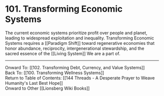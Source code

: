 # 101. Transforming Economic Systems

The current economic systems prioritize profit over people and planet, leading to widespread exploitation and inequality. Transforming Economic Systems requires a [[Paradigm Shift]] toward regenerative economies that honor abundance, reciprocity, intergenerational stewardship, and the sacred essence of the [[Living System]] We are a part of. 

____

Onward To: [[102. Transforming Debt, Currency, and Value Systems]]  
Back To: [[100. Transforming Wellness Systems]]  
Return to Table of Contents: [[144 Threads - A Desperate Prayer to Weave Humanity's Last Best Hope]]  
Onward to Other [[Lionsberg Wiki Books]]  